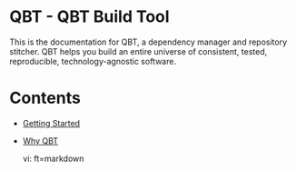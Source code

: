 # QBT - QBT Build Tool

This is the documentation for QBT, a dependency manager and repository stitcher.
QBT helps you build an entire universe of consistent, tested, reproducible,
technology-agnostic software.

# Contents

* [Getting Started](getting-started.html)
* [Why QBT](why-qbt.html)

    vi: ft=markdown
